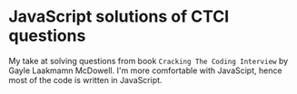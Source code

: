 # JavaScript solutions of CTCI questions

My take at solving questions from book `Cracking The Coding Interview` by Gayle Laakmamn McDowell.
I'm more comfortable with JavaScipt, hence most of the code is written in JavaScript.
